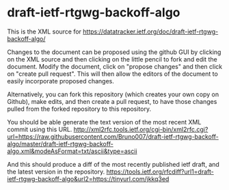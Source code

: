 # draft-ietf-rtgwg-backoff-algo
This is the XML source for https://datatracker.ietf.org/doc/draft-ietf-rtgwg-backoff-algo/

Changes to the document can be proposed using the github GUI by clicking on the XML source and then clicking on the little pencil to fork and edit the document.  Modify the document, click on "propose changes" and then click on "create pull request".  This will then allow the editors of the document to easily incorporate proposed changes.

Alternatively, you can fork this repository (which creates your own copy on Github), make edits, and then create a pull request, to have those changes pulled from the forked repository to this repository.

You should be able generate the text version of the most recent XML commit using this URL.
http://xml2rfc.tools.ietf.org/cgi-bin/xml2rfc.cgi?url=https://raw.githubusercontent.com/Bruno007/draft-ietf-rtgwg-backoff-algo/master/draft-ietf-rtgwg-backoff-algo.xml&modeAsFormat=txt/ascii&type=ascii

And this should produce a diff of the most recently published ietf draft, and the latest version in the repository.
https://tools.ietf.org/rfcdiff?url1=draft-ietf-rtgwg-backoff-algo&url2=https://tinyurl.com/jkkq3ed

